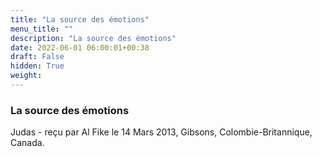 ```yaml
---
title: "La source des émotions"
menu_title: ""
description: "La source des émotions"
date: 2022-06-01 06:00:01+00:38
draft: False
hidden: True
weight:
---
```

### La source des émotions

Judas - reçu par Al Fike le 14 Mars 2013, Gibsons, Colombie-Britannique, Canada.




